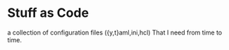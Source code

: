 # Stuff as Code
a collection of configuration files ({y,t}aml,ini,hcl) That I need from time to time.

